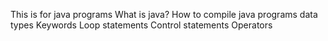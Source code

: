 This is for java programs
What is java?
How to compile java programs
data types
Keywords
Loop statements
Control statements
Operators
